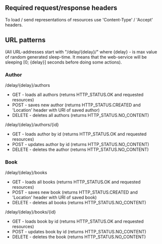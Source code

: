 ## Required request/response headers
To load / send representations of resources use 'Content-Type' / 'Accept' headers.

## URL patterns
(All URL-addresses start with "/delay/{delay}/" where {delay} - is max value of random generated sleep-time. It means 
that the web-service will be sleeping [0; {delay}] seconds before doing some actions).

### Author
/delay/{delay}/authors
- GET - loads all authors (returns HTTP_STATUS.OK and requested resources)
- POST - saves new author (returns HTTP_STATUS.CREATED and 'Location' header with URI of saved author)
- DELETE - deletes all authors (returns HTTP_STATUS.NO_CONTENT)

/delay/{delay}/authors/{id}
- GET - loads author by id (returns HTTP_STATUS.OK and requested resources)
- POST - updates author by id (returns HTTP_STATUS.NO_CONTENT)
- DELETE - deletes the author (returns HTTP_STATUS.NO_CONTENT)

### Book
/delay/{delay}/books
- GET - loads all books (returns HTTP_STATUS.OK and requested resources)
- POST - saves new book (returns HTTP_STATUS.CREATED and 'Location' header with URI of saved book)
- DELETE - deletes all books (returns HTTP_STATUS.NO_CONTENT)

/delay/{delay}/books/{id}
- GET - loads book by id (returns HTTP_STATUS.OK and requested resources)
- POST - updates book by id (returns HTTP_STATUS.NO_CONTENT)
- DELETE - deletes the book (returns HTTP_STATUS.NO_CONTENT)
